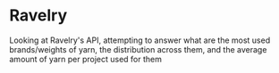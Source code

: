 # Ravelry
Looking at Ravelry's API, attempting to answer what are the most used brands/weights of yarn, the distribution across them, and the average amount of yarn per project used for them

